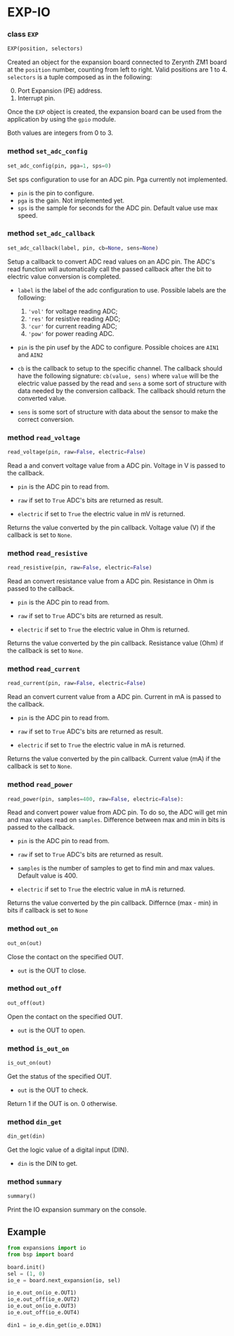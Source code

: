 # EXP-IO

### class `EXP`
```python
EXP(position, selectors)
```
Created an object for the expansion board connected to Zerynth ZM1 board at the `position` number, counting from left to right. Valid positions are 1 to 4.
`selectors` is a tuple composed as in the following:

0. Port Expansion (PE) address.
1. Interrupt pin.

Once the `EXP` object is created, the expansion board can be used from the application by using the `gpio` module.

Both values are integers from 0 to 3.

### method `set_adc_config`
```python
set_adc_config(pin, pga=1, sps=0)
```
Set sps configuration to use for an ADC pin. Pga currently not implemented.

* `pin` is the pin to configure.
* `pga` is the gain. Not implemented yet.
* `sps` is the sample for seconds for the ADC pin. Default value use max speed.

### method `set_adc_callback`
```python
set_adc_callback(label, pin, cb=None, sens=None)
```
Setup a callback to convert ADC read values on an ADC pin. The ADC's read function will automatically call the passed callback after the bit to electric value conversion is completed.

* `label` is the label of the adc configuration to use.
    Possible labels are the following:
    1. `'vol'` for voltage reading ADC;
    2. `'res'` for resistive reading ADC;
    3. `'cur'` for current reading ADC;
    4. `'pow'` for power reading ADC.

* `pin` is the pin usef by the ADC to configure. Possible choices are `AIN1` and `AIN2`

* `cb` is the callback to setup to the specific channel.
    The callback should have the following signature: `cb(value, sens)` where `value` will be the electric value passed by the read and `sens` a some sort of structure with data needed by the conversion callback. The callback should return the converted value.

* `sens` is some sort of structure with data about the sensor to make the correct conversion.

### method `read_voltage`
```python
read_voltage(pin, raw=False, electric=False)
```
Read a and convert voltage value from a ADC pin. Voltage in V is passed to the callback.
* `pin` is the ADC pin to read from.

* `raw` if set to `True` ADC's bits are returned as result.

* `electric` if set to `True` the electric value in mV is returned.

Returns the value converted by the pin callback. Voltage value (V) if the callback is set to `None`.

### method `read_resistive`
```python
read_resistive(pin, raw=False, electric=False)
```
Read an convert resistance value from a ADC pin. Resistance in Ohm is passed to the callback.
* `pin` is the ADC pin to read from.

* `raw` if set to `True` ADC's bits are returned as result.

* `electric` if set to `True` the electric value in Ohm is returned.

Returns the value converted by the pin callback. Resistance value (Ohm) if the callback is set to `None`.

### method `read_current`
```python
read_current(pin, raw=False, electric=False)
```
Read an convert current value from a ADC pin. Current in mA is passed to the callback.
* `pin` is the ADC pin to read from.

* `raw` if set to `True` ADC's bits are returned as result.

* `electric` if set to `True` the electric value in mA is returned.

Returns the value converted by the pin callback. Current value (mA) if the callback is set to `None`.

### method `read_power`
```python
read_power(pin, samples=400, raw=False, electric=False):
```
Read and convert power value from ADC pin. To do so, the ADC will get min and max values read on `samples`.
Difference between max and min in bits is passed to the callback.

* `pin` is the ADC pin to read from.

* `raw` if set to `True` ADC's bits are returned as result.

* `samples` is the number of samples to get to find min and max values. Default value is 400.

* `electric` if set to `True` the electric value in mA is returned.

Returns the value converted by the pin callback. Differnce (max - min) in bits if callback is set to `None`

### method `out_on`
```python
out_on(out)
```
Close the contact on the specified OUT.

* `out` is the OUT to close.

### method `out_off`
```python
out_off(out)
```
Open the contact on the specified OUT.

* `out` is the OUT to open.

### method `is_out_on`
```python
is_out_on(out)
```
Get the status of the specified OUT.

* `out` is the OUT to check.

Return 1 if the OUT is on. 0 otherwise.

### method `din_get`
```python
din_get(din)
```
Get the logic value of a digital input (DIN).

* `din` is the DIN to get.

### method `summary`
```python
summary()
```
Print the IO expansion summary on the console.

## Example

```python
from expansions import io
from bsp import board

board.init()
sel = (1, 0) 
io_e = board.next_expansion(io, sel)

io_e.out_on(io_e.OUT1)
io_e.out_off(io_e.OUT2)
io_e.out_on(io_e.OUT3)
io_e.out_off(io_e.OUT4)

din1 = io_e.din_get(io_e.DIN1)
```
